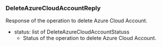 ### DeleteAzureCloudAccountReply
Response of the operation to delete Azure Cloud Account.

- status: list of DeleteAzureCloudAccountStatuss
  - Status of the operation to delete Azure Cloud Account.
